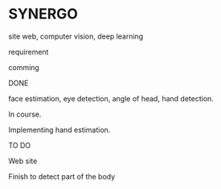 # SYNERGO
site web, computer vision, deep learning

requirement

comming

DONE

face estimation, eye detection, angle of head, hand detection.


In course. 

Implementing hand estimation.

TO DO

Web site

Finish to detect part of the body
